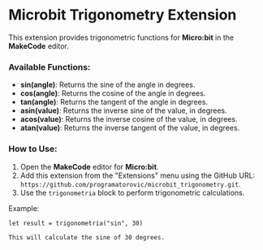 # Microbit Trigonometry Extension

This extension provides trigonometric functions for **Micro:bit** in the **MakeCode** editor.

### Available Functions:
- **sin(angle)**: Returns the sine of the angle in degrees.
- **cos(angle)**: Returns the cosine of the angle in degrees.
- **tan(angle)**: Returns the tangent of the angle in degrees.
- **asin(value)**: Returns the inverse sine of the value, in degrees.
- **acos(value)**: Returns the inverse cosine of the value, in degrees.
- **atan(value)**: Returns the inverse tangent of the value, in degrees.

### How to Use:
1. Open the **MakeCode** editor for **Micro:bit**.
2. Add this extension from the "Extensions" menu using the GitHub URL: `https://github.com/programatorovic/microbit_trigonometry.git`.
3. Use the `trigonometria` block to perform trigonometric calculations.

Example:
```blocks
let result = trigonometria("sin", 30)

This will calculate the sine of 30 degrees.
